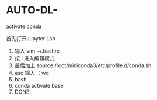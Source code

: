 # AUTO-DL-
activate conda 

首先打开Jupyter Lab
1. 输入  vim ~/.bashrc
2. 按 i 进入编辑模式
3. 最后加上 source /root/miniconda3/etc/profile.d/conda.sh
4. esc  输入 ：wq
5. bash
6. conda activate base
7. DONE!
